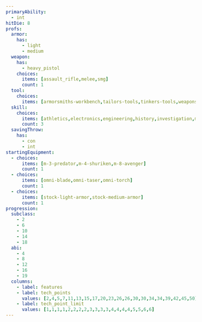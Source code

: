 ```yaml
---
primaryAbility:
  - int
hitDie: 8
profs:
  armor:
    has:
      - light
      - medium
  weapon:
    has:
      - heavy_pistol
    choices:
      items: [assault_rifle,melee,smg]
      count: 1
  tool:
    choices:
      items: [armorsmiths-workbench,tailors-tools,tinkers-tools,weaponsmiths-workbench]
  skill:
    choices:
      items: [athletics,electronics,engineering,history,investigation,medicine,science,vehicle_handling]
      count: 3
  savingThrow:
    has:
      - con
      - int
startingEquipment:
  - choices:
      items: [m-3-predator,m-4-shuriken,m-8-avenger]
      count: 1
  - choices:
      items: [omni-blade,omni-taser,omni-torch]
      count: 1
  - choices:
      items: [stock-light-armor,stock-medium-armor]
      count: 1
progression:
  subclass:
    - 2
    - 6
    - 10
    - 14
    - 18
  abi:
    - 4
    - 8
    - 12
    - 16
    - 19
  columns:
    - label: features
    - label: tech_points
      values: [2,4,5,7,11,13,15,17,20,23,26,26,30,30,34,34,39,42,45,50]
    - label: tech_point_limit
      values: [1,1,1,1,2,2,2,2,3,3,3,3,4,4,4,4,5,5,6,6]
---
```

